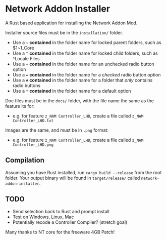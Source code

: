 # Network Addon Installer

A Rust based application for installing the Network Addon Mod.

Installer source files must be in the `installation/` folder.
- Use a `~` **contained** in the folder name for locked parent folders, such as $1~1_Core
- Use a `^` **contained** in the folder name for locked child folders, such as ^Locale Files
- Use a `+` **contained** in the folder name for an unchecked radio button option
- Use a `=` **contained** in the folder name for a *checked* radio button option
- Use a `#` **contained** in the folder name for a folder that *only* contains radio buttons
- Use a `*` **contained** in the folder name for a default option

Doc files must be in the `docs/` folder, with the file name the same as the feature its for:
- e.g. for feature `z_NAM Controller_LHD`, create a file called `z_NAM Controller_LHD.txt`

Images are the same, and must be in `.png` format:
- e.g. for feature `z_NAM Controller_LHD`, create a file called `z_NAM Controller_LHD.png`

## Compilation

Assuming you have Rust installed, run `cargo build --release` from the root folder. Your output binary will be found in `target/release/` called `network-addon-installer`.

## TODO
- Send selection back to Rust and prompt install
- Test on Windows, Linux, Mac
- Potentially recode a Controller Compiler? (stretch goal)

Many thanks to NT core for the freeware 4GB Patch!